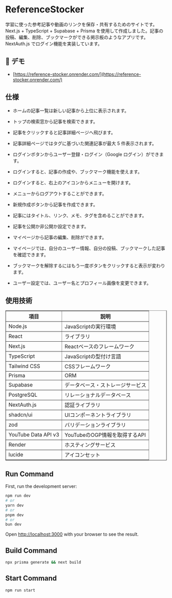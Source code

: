 # ReferenceStocker

学習に使った参考記事や動画のリンクを保存・共有するためのサイトです。
Next.js + TypeScript + Supabase + Prisma を使用して作成しました。記事の投稿、編集、削除、ブックマークができる掲示板のようなアプリです。NextAuth.js でログイン機能を実装しています。

## 🚀 デモ

- [https://reference-stocker.onrender.com/](https://reference-stocker.onrender.com/)

## 仕様

- ホームの記事一覧は新しい記事から上位に表示されます。
- トップの検索窓から記事を検索できます。
- 記事をクリックすると記事詳細ページへ飛びます。
- 記事詳細ページではタグに基づいた関連記事が最大 5 件表示されます。

- ログインボタンからユーザー登録・ログイン（Google ログイン）ができます。
- ログインすると、記事の作成や、ブックマーク機能を使えます。
- ログインすると、右上のアイコンからメニューを開けます。
- メニューからログアウトすることができます。

- 新規作成ボタンから記事を作成できます。
- 記事にはタイトル、リンク、メモ、タグを含めることができます。
- 記事を公開か非公開か設定できます。

- マイページから記事の編集、削除ができます。
- マイページでは、自分のユーザー情報、自分の投稿、ブックマークした記事を確認できます。
- ブックマークを解除するにはもう一度ボタンをクリックすると表示が変わります。

- ユーザー設定では、ユーザー名とプロフィール画像を変更できます。

## 使用技術

<table border="1">
  <thead>
    <tr>
      <th>項目</th>
      <th>説明</th>
    </tr>
  </thead>
  <tbody>
      <tr>
      <td>Node.js</td>
      <td>JavaScriptの実行環境</td>
    </tr>
    <tr>
      <td>React</td>
      <td>ライブラリ</td>
    </tr>
    <tr>
      <td>Next.js</td>
      <td>Reactベースのフレームワーク</td>
    </tr>
    <tr>
      <td>TypeScript</td>
      <td>JavaScriptの型付け言語</td>
    </tr>
    <tr>
      <td>Tailwind CSS</td>
      <td>CSSフレームワーク</td>
    </tr>
    <tr>
      <td>Prisma</td>
      <td>ORM</td>
    </tr>
    <tr>
      <td>Supabase</td>
      <td>データベース・ストレージサービス</td>
    </tr>
    <tr>
      <td>PostgreSQL</td>
      <td>リレーショナルデータベース</td>
    </tr>
    <tr>
      <td>NextAuth.js</td>
      <td>認証ライブラリ</td>
    </tr>
    <tr>
      <td>shadcn/ui</td>
      <td>UIコンポーネントライブラリ</td>
    </tr>
    <tr>
      <td>zod</td>
      <td>バリデーションライブラリ</td>
    </tr>
    <tr>
      <td>YouTube Data API v3</td>
      <td>YouTubeのOGP情報を取得するAPI</td>
    </tr>
    <tr>
      <td>Render</td>
      <td>ホスティングサービス</td>
    </tr>
    <tr>
      <td>lucide</td>
      <td>アイコンセット</td>
    </tr>
  </tbody>
</table>

## Run Command

First, run the development server:

```bash
npm run dev
# or
yarn dev
# or
pnpm dev
# or
bun dev
```

Open [http://localhost:3000](http://localhost:3000) with your browser to see the result.

## Build Command

```bash
npx prisma generate && next build
```

## Start Command

```bash
npm run start
```
